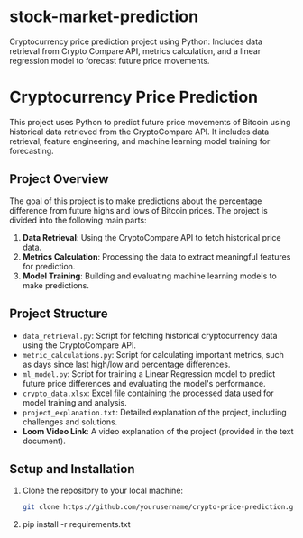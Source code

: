 # stock-market-prediction
Cryptocurrency price prediction project using Python: Includes data retrieval from Crypto Compare API, metrics calculation, and a linear regression model to forecast future price movements.

# Cryptocurrency Price Prediction

This project uses Python to predict future price movements of Bitcoin using historical data retrieved from the CryptoCompare API. It includes data retrieval, feature engineering, and machine learning model training for forecasting.

## Project Overview
The goal of this project is to make predictions about the percentage difference from future highs and lows of Bitcoin prices. The project is divided into the following main parts:
1. **Data Retrieval**: Using the CryptoCompare API to fetch historical price data.
2. **Metrics Calculation**: Processing the data to extract meaningful features for prediction.
3. **Model Training**: Building and evaluating machine learning models to make predictions.

## Project Structure
- `data_retrieval.py`: Script for fetching historical cryptocurrency data using the CryptoCompare API.
- `metric_calculations.py`: Script for calculating important metrics, such as days since last high/low and percentage differences.
- `ml_model.py`: Script for training a Linear Regression model to predict future price differences and evaluating the model's performance.
- `crypto_data.xlsx`: Excel file containing the processed data used for model training and analysis.
- `project_explanation.txt`: Detailed explanation of the project, including challenges and solutions.
- **Loom Video Link**: A video explanation of the project (provided in the text document).

## Setup and Installation
1. Clone the repository to your local machine:
   ```bash
   git clone https://github.com/yourusername/crypto-price-prediction.git
2. pip install -r requirements.txt
